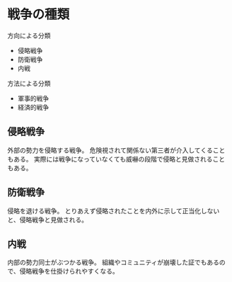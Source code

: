 # 戦争の種類

方向による分類

- 侵略戦争
- 防衛戦争
- 内戦

方法による分類

- 軍事的戦争
- 経済的戦争

## 侵略戦争

外部の勢力を侵略する戦争。
危険視されて関係ない第三者が介入してくることもある。
実際には戦争になっていなくても威嚇の段階で侵略と見做されることもある。

## 防衛戦争

侵略を退ける戦争。
とりあえず侵略されたことを内外に示して正当化しないと、侵略戦争と見做される。

## 内戦

内部の勢力同士がぶつかる戦争。
組織やコミュニティが崩壊した証でもあるので、侵略戦争を仕掛けられやすくなる。
